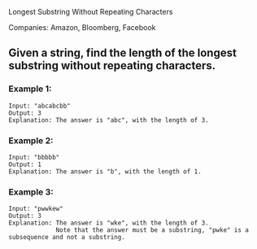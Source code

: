 Longest Substring Without Repeating Characters

Companies: Amazon, Bloomberg, Facebook

## Given a string, find the length of the longest substring without repeating characters.

### Example 1:

```
Input: "abcabcbb"
Output: 3
Explanation: The answer is "abc", with the length of 3.
```

### Example 2:

```
Input: "bbbbb"
Output: 1
Explanation: The answer is "b", with the length of 1.
```

### Example 3:

```
Input: "pwwkew"
Output: 3
Explanation: The answer is "wke", with the length of 3.
             Note that the answer must be a substring, "pwke" is a subsequence and not a substring.
```
